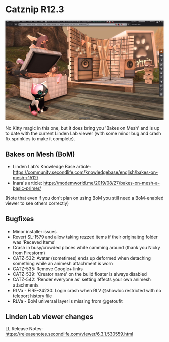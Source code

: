 # Catznip R12.3

![Catznip_R12_3](./r12_3/Catznip_R12_3.jpg)

No Kitty magic in this one, but it does bring you 'Bakes on Mesh' and is up to date with the current Linden Lab viewer (with some minor bug and crash fix sprinkles to make it complete).

## Bakes on Mesh (BoM)

* Linden Lab's Knowledge Base article: https://community.secondlife.com/knowledgebase/english/bakes-on-mesh-r1512/
* Inara's article: https://modemworld.me/2019/08/27/bakes-on-mesh-a-basic-primer/

(Note that even if you don't plan on using BoM you still need a BoM-enabled viewer to see others correctly)

## Bugfixes
* Minor installer issues
* Revert SL-1579 and allow taking rezzed items if their originaitng folder was 'Receved Items'
* Crash in busy/crowded places while camming around (thank you Nicky from Firestorm)
* CATZ-532: Avatar (sometimes) ends up deformed when detaching something while an animesh attachment is worn
* CATZ-535: Remove Google+ links
* CATZ-539: 'Creator name' on the build floater is always disabled
* CATZ-542: 'Render everyone as' setting affects your own animesh attachments
* RLVa - FIRE-24230: Login crash when RLV @showloc restricted with no teleport history file
* RLVa - BoM universal layer is missing from @getoufit

## Linden Lab viewer changes
LL Release Notes: https://releasenotes.secondlife.com/viewer/6.3.1.530559.html
